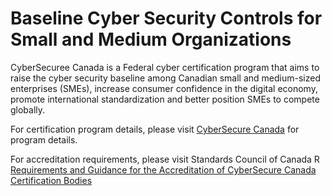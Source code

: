 # Baseline Cyber Security Controls for Small and Medium Organizations

CyberSecuree Canada is a Federal cyber certification program that aims to raise the cyber security baseline among Canadian small and medium-sized enterprises (SMEs), increase consumer confidence in the digital economy, promote international standardization and better position SMEs to compete globally.

For certification program details, please visit [CyberSecure Canada](https://ised-isde.canada.ca/site/cybersecure-canada/en) for program details.

For accreditation requirements, please visit Standards Council of Canada R 
[Requirements and Guidance for the Accreditation of CyberSecure Canada Certification Bodies](https://www.scc.ca/en/about-scc/publications/requirements-and-procedures-accreditation/accreditation-of-cybersecure-canada-certification-bodies)